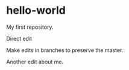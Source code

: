 # hello-world
My first repository.

Direct edit

Make edits in branches to preserve the master.

Another edit about me.
